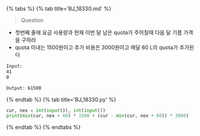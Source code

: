 {% tabs %}
{% tab title='BJ_18330.md' %}

> Question

* 첫번째 줄에 요금 사용량과 현재 이번 달 남은 quota가 주어질때 다음 달 기름 가격을 구하라
* quota 이내는 1500원이고 추가 비용은 3000원이고 매달 60 L의 quota가 추가된다

```txt
Input:
41
0

Output: 61500
```

{% endtab %}
{% tab title='BJ_18330.py' %}

```py
cur, nex = int(input()), int(input())
print(min(cur, nex + 60) * 1500 + (cur - min(cur, nex + 60)) * 3000)
```

{% endtab %}
{% endtabs %}
